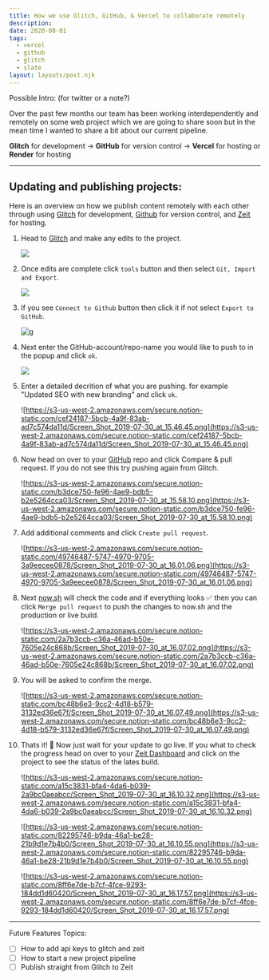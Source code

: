 ```yaml
---
title: How we use Glitch, GitHub, & Vercel to collaborate remotely
description:
date: 2020-08-01
tags:
  - vercel
  - github
  - glitch
  - slate
layout: layouts/post.njk
---
```


Possible Intro: (for twitter or a note?)

Over the past few months our team has been working interdependently and remotely on some web project which we are going to share soon but in the mean time I wanted to share a bit about our current pipeline.

**Glitch** for development → **GitHub** for version control → **Vercel** for hosting or **Render** for hosting

---

## Updating and publishing projects:

Here is an overview on how we publish content remotely with each other through using [Glitch](https://glitch.com) for development, [Github](https://glitch.com) for version control, and [Zeit](https://zeit.co/) for hosting.

1. Head to [Glitch](https://glitch.com/@tinyfactories) and make any edits to the project.

   ![](https://slate.textile.io/ipfs/bafkreid2yduqsw5xuhesz6eghmroi57ebrr7h7bwpqjuhxq4u4ipdccotu)

2. Once edits are complete click `tools` button and then select `Git, Import and Export`.

   ![](https://slate.textile.io/ipfs/bafkreicloyxdmvfj556cykg2eejw2akrvafi3lph23vmccqneeiwuxd3tm)

3. If you see `Connect to Github` button then click it if not select `Export to GitHub`.

   ![g](https://slate.textile.io/ipfs/bafkreiacos6raw3zn6pfdmu25kjabdx4wv42n6653cmbr36pkvwfnlt3mi)

4. Next enter the GitHub-account/repo-name you would like to push to in the popup and click `ok`.

   ![](https://slate.textile.io/ipfs/bafkreidqwh4d44qt463btzuftbxaxrhvtnphkgwglnvzxtlwfnje3p6uka)

5. Enter a detailed decrition of what you are pushing. for example "Updated SEO with new branding" and click `ok`.

   ![https://s3-us-west-2.amazonaws.com/secure.notion-static.com/cef24187-5bcb-4a9f-83ab-ad7c574da11d/Screen_Shot_2019-07-30_at_15.46.45.png](https://s3-us-west-2.amazonaws.com/secure.notion-static.com/cef24187-5bcb-4a9f-83ab-ad7c574da11d/Screen_Shot_2019-07-30_at_15.46.45.png)

6. Now head on over to your [GitHub](https://github.com/tiny-factories) repo and click Compare & pull request. If you do not see this try pushing again from Glitch.

   ![https://s3-us-west-2.amazonaws.com/secure.notion-static.com/b3dce750-fe96-4ae9-bdb5-b2e5264cca03/Screen_Shot_2019-07-30_at_15.58.10.png](https://s3-us-west-2.amazonaws.com/secure.notion-static.com/b3dce750-fe96-4ae9-bdb5-b2e5264cca03/Screen_Shot_2019-07-30_at_15.58.10.png)

7. Add additional comments and click `Create pull request`.

   ![https://s3-us-west-2.amazonaws.com/secure.notion-static.com/49746487-5747-4970-9705-3a9eecee0878/Screen_Shot_2019-07-30_at_16.01.06.png](https://s3-us-west-2.amazonaws.com/secure.notion-static.com/49746487-5747-4970-9705-3a9eecee0878/Screen_Shot_2019-07-30_at_16.01.06.png)

8. Next [now.sh](http://now.sh) will check the code and if everything looks ✅ then you can click `Merge pull request` to push the changes to now.sh and the production or live build.

   ![https://s3-us-west-2.amazonaws.com/secure.notion-static.com/2a7b3ccb-c36a-46ad-b50e-7605e24c868b/Screen_Shot_2019-07-30_at_16.07.02.png](https://s3-us-west-2.amazonaws.com/secure.notion-static.com/2a7b3ccb-c36a-46ad-b50e-7605e24c868b/Screen_Shot_2019-07-30_at_16.07.02.png)

9. You will be asked to confirm the merge.

   ![https://s3-us-west-2.amazonaws.com/secure.notion-static.com/bc48b6e3-9cc2-4d18-b579-3132ed36e67f/Screen_Shot_2019-07-30_at_16.07.49.png](https://s3-us-west-2.amazonaws.com/secure.notion-static.com/bc48b6e3-9cc2-4d18-b579-3132ed36e67f/Screen_Shot_2019-07-30_at_16.07.49.png)

10. Thats it! 🎉 Now just wait for your update to go live. If you what to check the progress head on over to your [Zeit Dashboard](https://zeit.co/tiny-factories/tinyfactories) and click on the project to see the status of the lates build.

    ![https://s3-us-west-2.amazonaws.com/secure.notion-static.com/a15c3831-bfa4-4da6-b039-2a9bc0aeabcc/Screen_Shot_2019-07-30_at_16.10.32.png](https://s3-us-west-2.amazonaws.com/secure.notion-static.com/a15c3831-bfa4-4da6-b039-2a9bc0aeabcc/Screen_Shot_2019-07-30_at_16.10.32.png)

    ![https://s3-us-west-2.amazonaws.com/secure.notion-static.com/82295746-b9da-46a1-be28-21b9d1e7b4b0/Screen_Shot_2019-07-30_at_16.10.55.png](https://s3-us-west-2.amazonaws.com/secure.notion-static.com/82295746-b9da-46a1-be28-21b9d1e7b4b0/Screen_Shot_2019-07-30_at_16.10.55.png)

    ![https://s3-us-west-2.amazonaws.com/secure.notion-static.com/8ff6e7de-b7cf-4fce-9293-184dd1d60420/Screen_Shot_2019-07-30_at_16.17.57.png](https://s3-us-west-2.amazonaws.com/secure.notion-static.com/8ff6e7de-b7cf-4fce-9293-184dd1d60420/Screen_Shot_2019-07-30_at_16.17.57.png)

---

Future Features Topics:

- [ ] How to add api keys to glitch and zeit
- [ ] How to start a new project pipeline
- [ ] Publish straight from Glitch to Zeit
